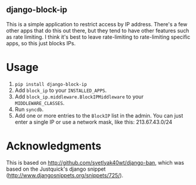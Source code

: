 django-block-ip
---------------

This is a simple application to restrict access by IP address.  There's a few other apps that do this out there, but they tend to have other features such as rate limiting.  I think it's best to leave rate-limiting to rate-limiting specific apps, so this just blocks IPs.

Usage
=====

1. `pip install django-block-ip`
1. Add `block_ip` to your `INSTALLED_APPS`.
1. Add `block_ip.middleware.BlockIPMiddleware` to your `MIDDLEWARE_CLASSES`.
1. Run `syncdb`.
1. Add one or more entries to the `BlockIP` list in the admin.
  You can just enter a single IP or use a network mask, like this: 213.67.43.0/24

Acknowledgments
===============

This is based on http://github.com/svetlyak40wt/django-ban, which was based on the Justquick's django snippet (http://www.djangosnippets.org/snippets/725/).
